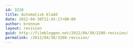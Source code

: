 ```yaml
---
id: 3228
title: Automatisk kladd
date: 2012-04-30T12:43:17+00:00
author: brennum
layout: revision
guid: http://filmbloggen.net/2012/04/30/3208-revision/
permalink: /2012/04/30/3208-revision/
---
```

